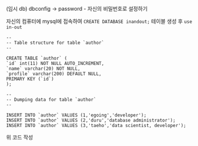 (임시 db)
dbconfig -> password - 자신의 비밀번호로 설정하기

자신의 컴퓨터에 mysql에 접속하여
`CREATE DATABASE inandout;`
테이블 생성 후
`use in-out`

```
--
-- Table structure for table `author`
--

CREATE TABLE `author` (
`id` int(11) NOT NULL AUTO_INCREMENT,
`name` varchar(20) NOT NULL,
`profile` varchar(200) DEFAULT NULL,
PRIMARY KEY (`id`)
);

--
-- Dumping data for table `author`
--

INSERT INTO `author` VALUES (1,'egoing','developer');
INSERT INTO `author` VALUES (2,'duru','database administrator');
INSERT INTO `author` VALUES (3,'taeho','data scientist, developer');
```

위 코드 작성
